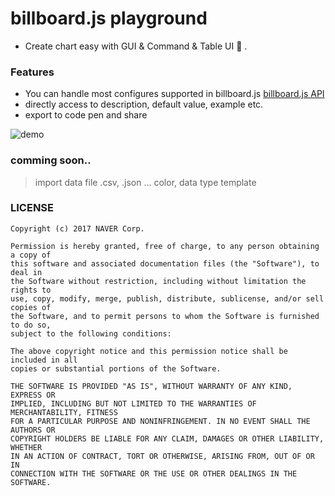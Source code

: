 # billboard.js playground

- Create chart easy with GUI & Command & Table UI 🎨 .

### Features
- You can handle most configures supported in billboard.js [billboard.js API](https://naver.github.io/billboard.js/release/latest/doc/)
- directly access to description, default value, example etc.
- export to code pen and share

![demo](https://user-images.githubusercontent.com/3433156/32003963-a68fce54-b9db-11e7-8694-8241c2b06a20.gif)




### comming soon..
> import data file .csv, .json ...
> color, data type template

### LICENSE

```
Copyright (c) 2017 NAVER Corp.

Permission is hereby granted, free of charge, to any person obtaining a copy of
this software and associated documentation files (the "Software"), to deal in
the Software without restriction, including without limitation the rights to
use, copy, modify, merge, publish, distribute, sublicense, and/or sell copies of
the Software, and to permit persons to whom the Software is furnished to do so,
subject to the following conditions:

The above copyright notice and this permission notice shall be included in all
copies or substantial portions of the Software.

THE SOFTWARE IS PROVIDED "AS IS", WITHOUT WARRANTY OF ANY KIND, EXPRESS OR
IMPLIED, INCLUDING BUT NOT LIMITED TO THE WARRANTIES OF MERCHANTABILITY, FITNESS
FOR A PARTICULAR PURPOSE AND NONINFRINGEMENT. IN NO EVENT SHALL THE AUTHORS OR
COPYRIGHT HOLDERS BE LIABLE FOR ANY CLAIM, DAMAGES OR OTHER LIABILITY, WHETHER
IN AN ACTION OF CONTRACT, TORT OR OTHERWISE, ARISING FROM, OUT OF OR IN
CONNECTION WITH THE SOFTWARE OR THE USE OR OTHER DEALINGS IN THE SOFTWARE.
```
